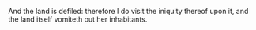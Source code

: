 And the land is defiled: therefore I do visit the iniquity thereof upon it, and the land itself vomiteth out her inhabitants.
